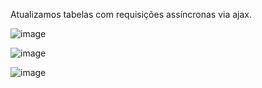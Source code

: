 Atualizamos tabelas com requisições assíncronas via ajax.

![image](https://github.com/mabi00/php-ajax-sistema-multidados/assets/86784908/54c2d703-e46d-4705-9c86-02b3746cfb5e)

![image](https://github.com/mabi00/php-ajax-sistema-multidados/assets/86784908/5720c2a5-f53c-4675-b593-279ba16162e3)

![image](https://github.com/mabi00/php-ajax-sistema-multidados/assets/86784908/a3a14b70-16ea-49bb-ae3e-c4c8396d66ba)
